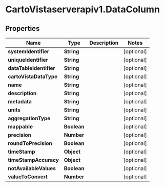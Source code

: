 # CartoVistaserverapiv1.DataColumn

## Properties
Name | Type | Description | Notes
------------ | ------------- | ------------- | -------------
**systemIdentifier** | **String** |  | [optional] 
**uniqueIdentifier** | **String** |  | [optional] 
**dataTableIdentifier** | **String** |  | [optional] 
**cartoVistaDataType** | **String** |  | [optional] 
**name** | **String** |  | [optional] 
**description** | **String** |  | [optional] 
**metadata** | **String** |  | [optional] 
**units** | **String** |  | [optional] 
**aggregationType** | **String** |  | [optional] 
**mappable** | **Boolean** |  | [optional] 
**precision** | **Number** |  | [optional] 
**roundToPrecision** | **Boolean** |  | [optional] 
**timeStamp** | **Object** |  | [optional] 
**timeStampAccuracy** | **Object** |  | [optional] 
**notAvailableValues** | **Boolean** |  | [optional] 
**valueToConvert** | **Number** |  | [optional] 


